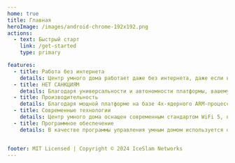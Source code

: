 ```yaml
---
home: true
title: Главная
heroImage: /images/android-chrome-192x192.png
actions:
  - text: Быстрый старт
    link: /get-started
    type: primary

features:
  - title: Работа без интернета
    details: Центр умного дома работает даже без интернета, даже если ваш роутер сломался - сценарии автоматизации будут работать как и прежде
  - title: НЕТ САНКЦИЯМ
    details: Благодаря универсальности и автономности платформы, вашему умному доме не грозит блокировка от производителей устройств умного дома
  - title: Производительность
    details: Благодаря мощной платформе на базе 4х-ядерного ARM-процессора с 4Гб оперативной памяти и 64Гб постоянной - центр умного дома имеет достаточный запас мощности для ваших нужд
  - title: Современные технологии
    details: Центр умного дома оснащен современным стандартом WiFi 5, встроенным Bluetooth и Zigbee 3.0 чипом, способным подключать практически любое устройство
  - title: Программное обеспечение
    details: В качестве программы управления умным домом используется открытое ПО в виде операционной системы Debian 12 и ПО управления умным домом Home Assistant


footer: MIT Licensed | Copyright © 2024 IceSlam Networks
---
```


[default-theme-home]: https://vuejs.press/reference/default-theme/frontmatter.html#home-page

